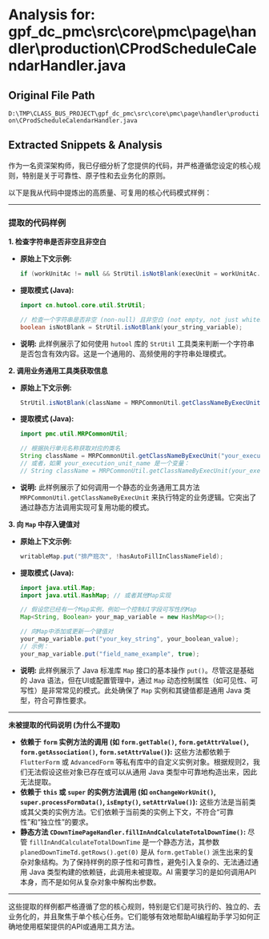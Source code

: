 # Analysis for: gpf_dc_pmc\src\core\pmc\page\handler\production\CProdScheduleCalendarHandler.java

## Original File Path
`D:\TMP\CLASS_BUS_PROJECT\gpf_dc_pmc\src\core\pmc\page\handler\production\CProdScheduleCalendarHandler.java`

## Extracted Snippets & Analysis
作为一名资深架构师，我已仔细分析了您提供的代码，并严格遵循您设定的核心规则，特别是关于可靠性、原子性和去业务化的原则。

以下是我从代码中提炼出的高质量、可复用的核心代码模式样例：

---

### 提取的代码样例

**1. 检查字符串是否非空且非空白**

*   **原始上下文示例:**
    ```java
    if (workUnitAc != null && StrUtil.isNotBlank(execUnit = workUnitAc.getForm().getString("执行单元"))) { ... }
    ```
*   **提取模式 (Java):**
    ```java
    import cn.hutool.core.util.StrUtil;

    // 检查一个字符串是否非空 (non-null) 且非空白 (not empty, not just whitespace)
    boolean isNotBlank = StrUtil.isNotBlank(your_string_variable);
    ```
*   **说明:** 此样例展示了如何使用 `hutool` 库的 `StrUtil` 工具类来判断一个字符串是否包含有效内容。这是一个通用的、高频使用的字符串处理模式。

**2. 调用业务通用工具类获取信息**

*   **原始上下文示例:**
    ```java
    StrUtil.isNotBlank(className = MRPCommonUtil.getClassNameByExecUnit(execUnit))
    ```
*   **提取模式 (Java):**
    ```java
    import pmc.util.MRPCommonUtil;

    // 根据执行单元名称获取对应的类名
    String className = MRPCommonUtil.getClassNameByExecUnit("your_execution_unit_name");
    // 或者，如果 your_execution_unit_name 是一个变量：
    // String className = MRPCommonUtil.getClassNameByExecUnit(your_execution_unit_variable);
    ```
*   **说明:** 此样例展示了如何调用一个静态的业务通用工具方法 `MRPCommonUtil.getClassNameByExecUnit` 来执行特定的业务逻辑。它突出了通过静态方法调用实现可复用功能的模式。

**3. 向 `Map` 中存入键值对**

*   **原始上下文示例:**
    ```java
    writableMap.put("排产班次", !hasAutoFillInClassNameField);
    ```
*   **提取模式 (Java):**
    ```java
    import java.util.Map;
    import java.util.HashMap; // 或者其他Map实现

    // 假设您已经有一个Map实例，例如一个控制UI字段可写性的Map
    Map<String, Boolean> your_map_variable = new HashMap<>();

    // 向Map中添加或更新一个键值对
    your_map_variable.put("your_key_string", your_boolean_value);
    // 示例：
    your_map_variable.put("field_name_example", true);
    ```
*   **说明:** 此样例展示了 Java 标准库 `Map` 接口的基本操作 `put()`。尽管这是基础的 Java 语法，但在UI或配置管理中，通过 `Map` 动态控制属性（如可见性、可写性）是非常常见的模式。此处确保了 `Map` 实例和其键值都是通用 Java 类型，符合可靠性要求。

---

**未被提取的代码说明 (为什么不提取)**

*   **依赖于 `form` 实例方法的调用 (如 `form.getTable()`, `form.getAttrValue()`, `form.getAssociation()`, `form.setAttrValue()`):** 这些方法都依赖于 `FlutterForm` 或 `AdvancedForm` 等私有库中的自定义实例对象。根据规则2，我们无法假设这些对象已存在或可以从通用 Java 类型中可靠地构造出来，因此无法提取。
*   **依赖于 `this` 或 `super` 的实例方法调用 (如 `onChangeWorkUnit()`, `super.processFormData()`, `isEmpty()`, `setAttrValue()`):** 这些方法是当前类或其父类的实例方法。它们依赖于当前类的实例上下文，不符合“可靠性”和“独立性”的要求。
*   **静态方法 `CDownTimePageHandler.fillInAndCalculateTotalDownTime()`:** 尽管 `fillInAndCalculateTotalDownTime` 是一个静态方法，其参数 `planedDownTimeTd.getRows().get(0)` 是从 `form.getTable()` 派生出来的复杂对象结构。为了保持样例的原子性和可靠性，避免引入复杂的、无法通过通用 Java 类型构建的依赖链，此调用未被提取。AI 需要学习的是如何调用API本身，而不是如何从复杂对象中解构出参数。

---

这些提取的样例都严格遵循了您的核心规则，特别是它们是可执行的、独立的、去业务化的，并且聚焦于单个核心任务。它们能够有效地帮助AI编程助手学习如何正确地使用框架提供的API或通用工具方法。